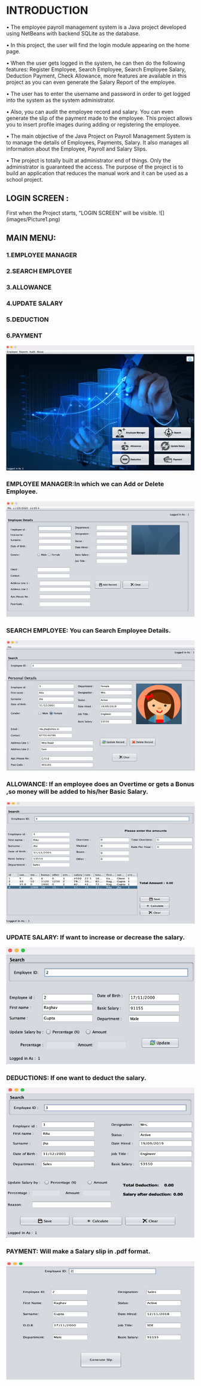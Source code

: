 <h1>INTRODUCTION</h1>

•	The employee payroll management system is a Java project developed using NetBeans with 
  backend SQLite as the database.
  
•	In this project, the user will find the login module appearing on the home page. 

•	When the user gets logged in the system, he can then do the following features: 
  Register Employee, Search Employee, Search Employee Salary, Deduction Payment, 
  Check Allowance, more features are available in this project as you can even 
  generate the Salary Report of the employee.
  
•	The user has to enter the username and password in order to get logged into 
  the system as the system administrator.
  
•	 Also, you can audit the employee record and salary. You can even generate the 
   slip of the payment made to the employee. This project allows you to insert 
   profile images during adding or registering the employee.
   
•	The main objective of the Java Project on Payroll Management System is to manage 
  the details of Employees, Payments, Salary. It also manages all information about
  the Employee, Payroll and Salary Slips. 
  
•	The project is totally built at administrator end of things. Only the administrator
  is guaranteed the access. The purpose of the project is to build an application that 
  reduces the manual work and it can be used as a school project.
  
  
  <h2>LOGIN SCREEN :</h2>
  First when the Project starts, “LOGIN SCREEN” will be visible.
  ![](images/Picture1.png)
  
  <h2>MAIN MENU:</h2> 
  
  <h3>1.EMPLOYEE MANAGER</h3> 
  
  <h3>2.SEARCH EMPLOYEE</h3> 
  
  <h3>3.ALLOWANCE</h3> 
  
  <h3>4.UPDATE SALARY</h3> 
  
  <h3>5.DEDUCTION</h3> 
  
  <h3>6.PAYMENT</h3>
  
  ![](images/Picture2.png)
  
  <h3>EMPLOYEE MANAGER:In which we can Add or Delete Employee.</h3>
  
  ![](images/Picture3.png)
  
  <h3>SEARCH EMPLOYEE: You can Search Employee Details.</h3>
  
  ![](images/Picture4.png)
  
  <h3>ALLOWANCE: If an employee does an Overtime or gets a Bonus ,so money will be added to his/her Basic Salary.</h3> 
  
  ![](images/Picture5.png)
  
  <h3>UPDATE SALARY: If want to increase or decrease the salary.</h3>
  
  ![](images/Picture6.png)
  
  <h3>DEDUCTIONS: If one want to deduct the salary.</h3>
  
  ![](images/Picture7.png)
  
  <h3>PAYMENT: Will make a Salary slip in .pdf format.</h3>
  
  ![](images/Picture8.png)
  
  
  
  
  
